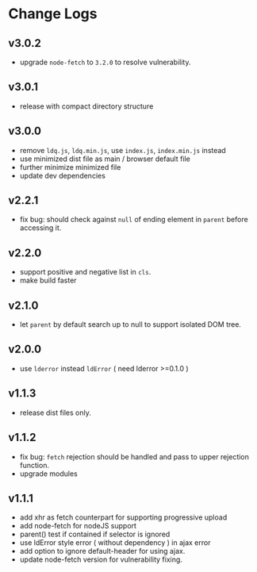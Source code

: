 # Change Logs

## v3.0.2

 - upgrade `node-fetch` to `3.2.0` to resolve vulnerability.


## v3.0.1

 - release with compact directory structure


## v3.0.0

 - remove `ldq.js`, `ldq.min.js`, use `index.js`, `index.min.js` instead
 - use minimized dist file as main / browser default file
 - further minimize minimized file
 - update dev dependencies


## v2.2.1

 - fix bug: should check against `null` of ending element in `parent` before accessing it.


## v2.2.0

 - support positive and negative list in `cls`.
 - make build faster


## v2.1.0

 - let `parent` by default search up to null to support isolated DOM tree.


## v2.0.0

 - use `lderror` instead `ldError` ( need lderror >=0.1.0 )


## v1.1.3

 - release dist files only.


## v1.1.2

 - fix bug: `fetch` rejection should be handled and pass to upper rejection function.
 - upgrade modules


## v1.1.1

 - add xhr as fetch counterpart for supporting progressive upload
 - add node-fetch for nodeJS support
 - parent() test if contained if selector is ignored
 - use ldError style error ( without dependency ) in ajax error
 - add option to ignore default-header for using ajax.
 - update node-fetch version for vulnerability fixing.
